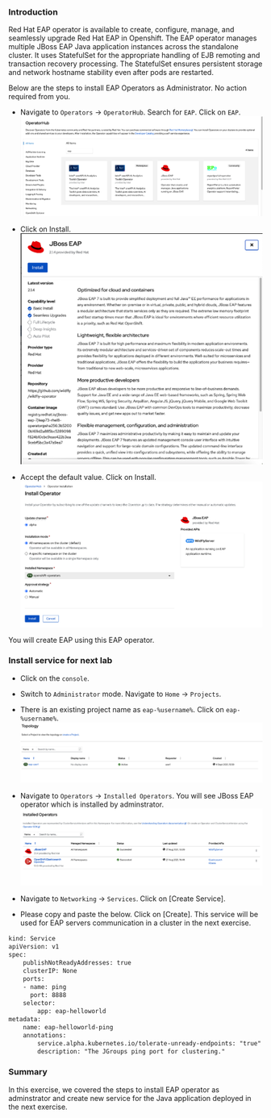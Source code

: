 ### Introduction

Red Hat EAP operator is available to create, configure, manage, and seamlessly upgrade Red Hat EAP in Openshift. The EAP operator manages multiple JBoss EAP Java application instances across the standalone cluster. It uses StatefulSet for the appropriate handling of EJB remoting and transaction recovery processing. The StatefulSet ensures persistent storage and network hostname stability even after pods are restarted.

Below are the steps to install EAP Operators as Administrator. No action required from you.  

* Navigate to `Operators` -> `OperatorHub`.  Search for `EAP`.  Click on `EAP`. 
![Install 01](./images/01/install-01.png)

* Click on Install.
![Install 02](./images/01/install-02.png)

* Accept the default value.  Click on Install. 
![Install 03](./images/01/install-03.png)

You will create EAP using this EAP operator. 

### Install service for next lab

* Click on the `console`.

* Switch to `Administrator` mode.  Navigate to `Home` -> `Projects`.

* There is an existing project name as `eap-%username%`.  Click on `eap-%username%`.
![Install 04](./images/01/install-04.png)

* Navigate to `Operators` -> `Installed Operators`.   You will see JBoss EAP operator which is installed by adminstrator. 
![Install 05](./images/01/install-05.png) 

* Navigate to `Networking` -> `Services`.   Click on [Create Service]. 

* Please copy and paste the below. Click on [Create].  This service will be used for EAP servers communication in a cluster in the next exercise.

```copy
kind: Service
apiVersion: v1
spec:
    publishNotReadyAddresses: true
    clusterIP: None
    ports:
    - name: ping
      port: 8888
    selector:
        app: eap-helloworld
metadata:
    name: eap-helloworld-ping
    annotations:
        service.alpha.kubernetes.io/tolerate-unready-endpoints: "true"
        description: "The JGroups ping port for clustering."
```
### Summary
In this exercise,  we covered the steps to install EAP operator as adminstrator and create new service for the Java application deployed in the next exercise.


